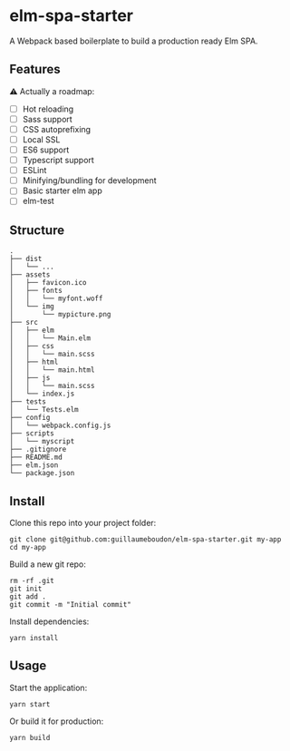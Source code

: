 # elm-spa-starter

A Webpack based boilerplate to build a production ready Elm SPA.

## Features

:warning: Actually a roadmap:

- [ ] Hot reloading
- [ ] Sass support
- [ ] CSS autoprefixing
- [ ] Local SSL
- [ ] ES6 support
- [ ] Typescript support
- [ ] ESLint
- [ ] Minifying/bundling for development
- [ ] Basic starter elm app
- [ ] elm-test

## Structure

```
.
├── dist
│   └── ...
├── assets
│   ├── favicon.ico
│   ├── fonts
│   │   └── myfont.woff
│   └── img
│       └── mypicture.png
├── src
│   ├── elm
│   │   └── Main.elm
│   ├── css
│   │   └── main.scss
│   ├── html
│   │   └── main.html
│   ├── js
│   │   └── main.scss
│   └── index.js
├── tests
│   └── Tests.elm
├── config
│   └── webpack.config.js
├── scripts
│   └── myscript
├── .gitignore
├── README.md
├── elm.json
└── package.json
```

## Install

Clone this repo into your project folder:

```
git clone git@github.com:guillaumeboudon/elm-spa-starter.git my-app
cd my-app
```

Build a new git repo:

```
rm -rf .git
git init
git add .
git commit -m "Initial commit"
```

Install dependencies:

```
yarn install
```

## Usage

Start the application:

```
yarn start
```

Or build it for production:

```
yarn build
```
